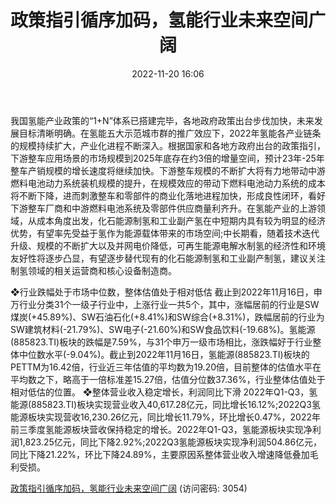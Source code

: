 ﻿---
title: 政策指引循序加码，氢能行业未来空间广阔
date: 2022-11-20 16:06
tags:
- 氢能行业
updated: 
---

我国氢能产业政策的“1+N”体系已搭建完毕，各地政府政策出台步伐加快，未来发展目标清晰明确。在氢能五大示范城市群的推广效应下，2022年氢能各产业链条的规模持续扩大，产业化进程不断深入。根据国家和各地方政府出台的政策指引，下游整车应用场景的市场规模到2025年底存在约3倍的增量空间，预计23年-25年整车产销规模的增长速度将继续加快。下游整车规模的不断扩大将有力地带动中游燃料电池动力系统装机规模的提升，在规模效应的带动下燃料电池动力系统的成本将不断下降，进而刺激整车和零部件的商业化落地进程加快，形成良性闭环，看好下游整车厂商和中游燃料电池系统及零部件供应商量利齐升。在氢能产业的上游领域，从成本角度出发，化石能源制氢和工业副产氢在中短期内具有较为明显的经济优势，有望率先受益于氢作为能源载体带来的市场空间;中长期看，随着技术迭代升级、规模的不断扩大以及并网电价降低，可再生能源电解水制氢的经济性和环境友好性将逐步凸显，有望逐步替代现有的化石能源制氢和工业副产制氢，建议关注制氢领域的相关运营商和核心设备制造商。
<!-- more -->
❖行业跌幅处于市场中位数，整体估值处于相对低估
截止到2022年11月16日，申万行业分类31个一级子行业中，上涨行业一共5个，其中，涨幅居前的行业是SW煤炭(+45.89%)、SW石油石化(+8.41%)和SW综合(+8.31%)，跌幅居前的行业为SW建筑材料(-21.79%)、SW电子(-21.60%)和SW食品饮料(-19.68%)。氢能源(885823.TI)板块的跌幅是7.59%，与31个申万一级市场相比，涨跌幅好于行业整体中位数水平(-9.04%)。截止到2022年11月16日，氢能源(885823.TI)板块的PETTM为16.42倍，行业近三年估值的平均数为19.20倍，目前整体的估值水平在平均数之下，略高于一倍标准差15.27倍，估值分位数37.36%，行业整体估值处于相对低估的位置。
❖整体营业收入稳定增长，利润同比下滑
2022年Q1-Q3，氢能源(885823.TI)板块实现营业收入40,617.28亿元，同比增长16.12%;2022Q3氢能源板块实现营收16,230.26亿元，同比增长11.79%，环比增长0.47%，2022年前三季度氢能源板块营收保持稳定的增长。2022年Q1-Q3，氢能源板块实现净利润1,823.25亿元，同比下降2.92%;2022Q3氢能源板块实现净利润504.86亿元，同比下降21.22%，环比下降24.89%，主要原因系整体营业收入增速降低叠加毛利受损。

[政策指引循序加码，氢能行业未来空间广阔](https://url12.ctfile.com/f/3948612-728190863-23ddb2?p=3054)
(访问密码: 3054)


